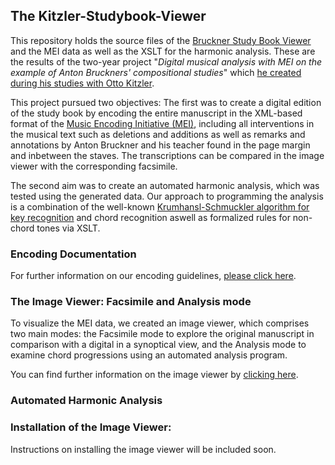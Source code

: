 ## The Kitzler-Studybook-Viewer

This repository holds the source files of the [Bruckner Study Book Viewer](https://apps-mufo.oeaw.ac.at/studienbuch/) and 
the MEI data as well as the XSLT for the harmonic analysis.
These are the results of the two-year project "*Digital musical analysis with MEI on the example of Anton Bruckners' 
compositional studies*" which [he created during his studies with Otto Kitzler](https://www.oeaw.ac.at/ikm/forschung/digital-musicology/digitale-musikanalyse-mit-mei/).

This project pursued two objectives: The first was to create a digital edition of the study book by encoding 
the entire manuscript in the XML-based format of the [Music Encoding Initiative (MEI)](http://www.music-encoding.org), 
including all interventions in the musical text such as deletions and additions as well as remarks and annotations 
by Anton Bruckner and his teacher
found in the page margin and inbetween the staves. 
The transcriptions can be compared in the image viewer with the corresponding facsimile. 

The second aim was to create an automated harmonic analysis, which was tested using the generated data. 
Our approach to programming the analysis is a combination of the well-known [Krumhansl-Schmuckler algorithm for key recognition](https://pdfs.semanticscholar.org/6426/d811de335c61a3145623718b4615a35bb51b.pdf)
and chord recognition aswell as formalized rules for non-chord tones via XSLT. 

### Encoding Documentation

For further information on our encoding guidelines, [please click here](https://github.com/paavomare/Kitzler-Studienbuch-Viewer/blob/master/documentation/documentation-encoding.md).

### The Image Viewer: Facsimile and Analysis mode

To visualize the MEI data, we created an image viewer, which comprises two main modes: the Facsimile mode to explore the original manuscript in comparison with a digital in a synoptical view, and the Analysis mode to examine chord progressions using an automated analysis program.

You can find further information on the image viewer by [clicking here](https://github.com/paavomare/Kitzler-Studienbuch-Viewer/blob/master/documentation/documentation-image-viewer.md).

### Automated Harmonic Analysis

### Installation of the Image Viewer:

Instructions on installing the image viewer will be included soon. 

